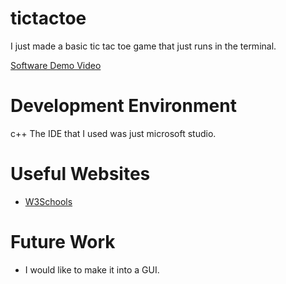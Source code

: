 # tictactoe

I just made a basic tic tac toe game that just runs in the terminal.

[Software Demo Video](https://youtu.be/zLXzp5__3hs)

# Development Environment

c++
The IDE that I used was just microsoft studio.

# Useful Websites
- [W3Schools](https://www.w3schools.com/cpp/default.asp)

# Future Work
- I would like to make it into a GUI.
